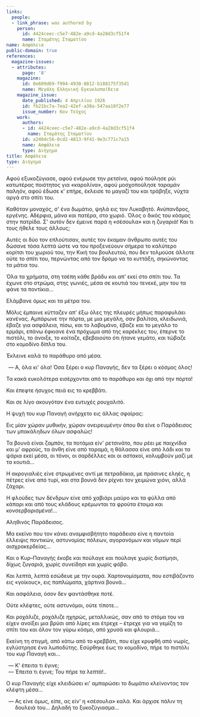 ```yaml
---
links:
  people:
  - link_phrase: was authored by
    person:
      id: 4424ceec-c5e7-482e-a9cd-4a28d3cf51f4
      name: Σταμάτης Σταματίου
name: Ασφάλεια
public-domain: true
references:
  magazine-issues:
  - attributes:
      page: '8'
    magazine:
      id: 0e609d69-f994-4930-8812-b188175f35d1
      name: Μεγάλη Ελληνική Εγκυκλοπαίδεια
    magazine_issue:
      date_published: 4 Απριλίου 1926
      id: fb21bc7a-7ea2-42ef-a38a-547aa10f2e77
      issue_number: 6ον Τεύχος
    work:
      authors:
      - id: 4424ceec-c5e7-482e-a9cd-4a28d3cf51f4
        name: Σταμάτης Σταματίου
      id: a2404c56-0cd2-4813-9f41-9e3c771c7a15
      name: Ασφάλεια
      type: Διήγημα
title: Ασφάλεια
type: Διήγημα
---
```


<main class="content" itemprop="text">
<p>Αφού εξυκοζύγιασε, αφού ενέρωσε την ρετσίνα, αφού πούλησε ρύι κατωτέρας ποιότητος για «καρολίνα», αφού μοσχοπούλησε
ταραμάν παληόν, αφού έδωσε κ' επήρε, έκλεισε το μαγαζί του και τράβηξε, νύχτα αργά στο σπίτι του.</p>

<p>Καθόταν μοναχός, σ' ένα δωμάτιο, ψηλά εις τον Λυκαβητό. Ανύπανδρος, εργένης. Αδέρφια, μάνα και πατέρα, στο χωριό. Όλος ο
δικός του κόσμος στην πατρίδα. Σ' αυτόν δεν έμεινε παρά η «σέσουλα» και η ζυγαριά! Και τι τους ήθελε τους άλλους;</p>

<p>Αυτές οι δύο τον επλούτισαν, αυτές τον έκαμαν άνθρωπο αυτές του δώσανε τόσα λεπτά ώστε να του προξενεύουν σήμερα το
καλύτερο κορίτσι του χωριού του, την Κική του βουλευτού, που δεν τολμούσε άλλοτε ούτε το σπίτι του, περνώντας από τον
δρόμο να το κυττάξη, σηκώνοντας τα μάτια του.</p>

<p>Όλα τα χρήματα, στη τσέπη κάθε βράδυ και απ' εκεί στο σπίτι του. Τα έχωνε στο στρώμα, στης γωνιές, μέσα σε κουτιά του
τενεκέ, μην του τα φάνε τα ποντίκια...</p>

<p>Ελάμβανε όμως και τα μέτρα του.</p>

<p>Μόλις έμπαινε κύτταζεν απ' έξω όλες της πλευρές μήπως παραφυλάει κανένας. Αμπάρωνε την πόρτα, με μια μεγάλη, σαν
βαλίτσα, κλειδωνιά, έβαζε για ασφάλεια, πίσω, και το λαβομάνο, έβαζε και το μεγάλο το ερμάρι, επάνω έφκιανε ένα πρόχωμα
από της καρέκλες του, έπερνε το πιστόλι, το άνοιξε, το κοίταζε, εβεβαιούτο ότι ήτανε γεμάτο, και τώβαζε στο κομοδίνο
δίπλα του.</p>

<p>Έκλεινε καλά το παράθυρο από μέσα.</p>

<ol style="list-style-type: '&mdash; '">
  <li>Α, όλα κι' όλα! Όσα ξέρει ο κυρ Παναγής, δεν τα ξέρει ο κόσμος όλος!</li>
</ol>

<p>Τα κακά ευκολότερα εισέρχονται από το παράθυρο και όχι από την πόρτα!</p>

<p>Και έπεφτε ήσυχος πειά εις το κρεββάτι.</p>

<p>Και σε λίγο ακουγόταν ένα ευτυχές ρουχαλιτό.</p>

<p>Η ψυχή του κυρ Παναγή ανήρχετο εις άλλας σφαίρας:</p>

<p>Εις μίαν χώραν μυθικήν, χώραν ονειρευμένην όπου θα είνε ο Παράδεισος των μπακάληδων όλων ασφαλώς!</p>

<p>Τα βουνά είναι ζαμπόν, τα ποτάμια είν' ρετσινάτο, που ρέει με παιχνίδια και μ' αφρούς, τα άνθη είνε από ταραμά, η
θάλασσα είνε από λάδι και τα ψάρια εκεί μέσα, οι τόνοι, οι σαρδέλλες και οι αστακοί, κολυμβούν μαζί με τα κουτιά...</p>

<p>Η ακρογιαλιές είνε στρωμένες αντί με πετραδάκια, με πράσινες εληές, η πέτρες είνε από τυρί, και στα βουνά δεν ρίχνει τον
χειμώνα χιόνι, αλλά ζάχαρι.</p>

<p>Η φλούδες των δένδρων είνε από χαβιάρι μαύρο και τα φύλλα από κάπαρι και από τους κλάδους κρέμωνται τα φρούτα έτοιμα και
κονσερβαρισμένα!...</p>

<p>Αληθινός Παράδεισος.</p>

<p>Μα εκείνο που τον κάνει αναμφισβήτητο παράδεισο είνε η παντοία έλλειψις ποντικών, αστυνομίας πόλεων, αγορανόμων και
νόμων περί αισχροκερδείας...</p>

<p>Και ο Κυρ&ndash;Παναγής έκοβε και πούλαγε και πούλαγε χωρίς διατίμησι, δίχως ζυγαριά, χωρίς συνείδησι και χωρίς φόβο.</p>

<p>Και λεπτά, λεπτά εσώδευε με την ουρά. Χαρτονομίσματα, που εστιβάζοντο εις «γοίκους», εις παπλώματα, χάρτινα βουνά...</p>

<p>Και ασφάλεια, όσον δεν φαντάσθηκε ποτέ.</p>

<p>Ούτε κλέφτες, ούτε αστυνόμοι, ούτε τίποτε...</p>

<p>Και ροχάλιζε, ροχάλιζε ηχηρώς, μεταλλικώς, σαν από το στόμα του να είχεν ανοίξει μια βρύσι από λίρες και έτρεχε &ndash;
έτρεχε για να γεμίζη το σπίτι του και όλον τον γύρω κόσμο, από χρυσά και φλουριά...</p>

<p>Εκείνη τη στιγμή, από κάτω από το κρεββάτι, που είχε κρυφθή από νωρίς, εγλύστρησε ένα λωποδύτης. Εσύρθηκε έως το
κομοδίνο, πήρε το πιστόλι του κυρ Παναγή και...</p>

<ol style="list-style-type: '&mdash; '">
  <li>Κ' έπειτα τι έγινε;</li>
  <li>Έπειτα τι έγινε; Του πήρε τα λεπτά!..</li>
</ol>

<p>Ο κυρ Παναγής είχε κλειδώσει κι' αμπαρώσει το δωμάτιο κλείνοντας τον κλέφτη μέσα...</p>

<ol style="list-style-type: '&mdash; '">
  <li>Ας είνε όμως, είπε, ας είν' η «σέσουλα» καλά. Και άρχισε πάλιν τη δουλειά του... Δηλαδή το ξυκοζύγιασμα...</li>
</ol>
</main>
